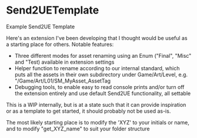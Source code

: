 # Send2UETemplate
Example Send2UE Template 

Here's an extension I've been developing that I thought would be useful as a starting place for others. 
Notable features:
- Three different modes for asset renaming using an Enum ("Final", "Misc" and "Test) available in extension settings
- Helper function to rename according to our internal standard, which puts all the assets in their own subdirectory under Game/Art/Level, e.g. "/Game/Art/L01/SM_MyAsset_AssetTag
- Debugging tools, to enable easy to read console prints and/or turn off the extension entirely and use default Send2UE functionality, all settable 

This is a WIP internally, but is at a state such that it can provide inspiration or as a template to get started, it should probably not be used as-is.

The most likely starting place is to modify the 'XYZ' to your initials or name, and to modify "get_XYZ_name" to suit your folder structure
